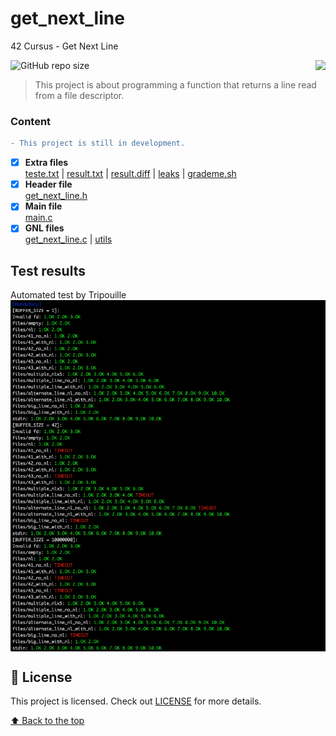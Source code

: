# get_next_line
42 Cursus - Get Next Line

<img src="https://game.42sp.org.br/static/assets/achievements/get_next_linen.png" align="right">

![GitHub repo size](https://img.shields.io/github/repo-size/iuricode/README-template?style=for-the-badge)

> This project is about programming a function that returns a line read from a file descriptor.

### Content
```diff
- This project is still in development.
```
- [x] **Extra files**<br>
[teste.txt](teste.txt)
| [result.txt](result.txt)
| [result.diff](result.diff)
| [leaks](leaks)
| [grademe.sh](grademe.sh)
- [x] **Header file**<br>
 [get_next_line.h](get_next_line.h)
- [x] **Main file**<br>
[main.c](main.c)
- [x] **GNL files**<br>
[get_next_line.c](get_next_line.c)
| [utils](get_next_line_utils.c)

## Test results

Automated test by Tripouille
<img src="Tripouille gnlTester.png" align="center">

## 📝 License

This project is licensed. Check out [LICENSE](LICENSE) for more details.

[⬆ Back to the top](#libft)<br>
